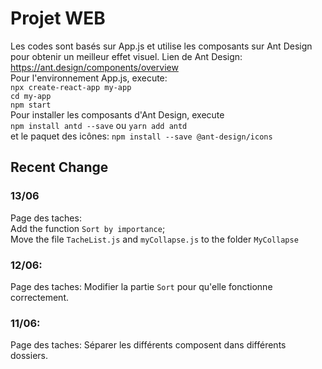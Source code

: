 # Projet WEB  
Les codes sont basés sur App.js et utilise les composants sur Ant Design pour obtenir un meilleur effet visuel.
Lien de Ant Design: https://ant.design/components/overview  
Pour l'environnement App.js, execute:  
`npx create-react-app my-app`  
`cd my-app`  
`npm start`  
Pour installer les composants d'Ant Design, execute  
`npm install antd --save` ou `yarn add antd`  
et le paquet des icônes: `npm install --save @ant-design/icons`


## Recent Change
### 13/06
Page des taches:  
Add the function `Sort by importance`;  
Move the file `TacheList.js` and `myCollapse.js` to the folder `MyCollapse`

### 12/06:  
Page des taches: Modifier la partie `Sort` pour qu'elle fonctionne correctement. 

### 11/06:  
Page des taches: Séparer les différents composent dans différents dossiers. 
